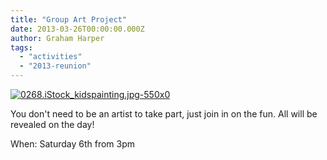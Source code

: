 ```yaml
---
title: "Group Art Project"
date: 2013-03-26T00:00:00.000Z
author: Graham Harper
tags:
  - "activities"
  - "2013-reunion"
---
```


[![0268.iStock_kidspainting.jpg-550x0](https://f001.backblazeb2.com/file/harperfamily-media/0268.iStock_kidspainting.jpg-550x0.jpg)](https://f001.backblazeb2.com/file/harperfamily-media/0268.iStock_kidspainting.jpg-550x0.jpg)

You don't need to be an artist to take part, just join in on the fun. All will be revealed on the day!

When: Saturday 6th from 3pm
